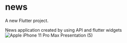 # news

A new Flutter project.

News application created by using API and flutter widgets
![Apple iPhone 11 Pro Max Presentation (5)](https://user-images.githubusercontent.com/112031810/187053098-435b4d21-0363-4a62-9829-f8179c62ccfa.png)
